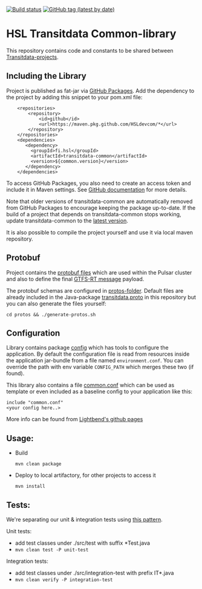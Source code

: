 [![Build status](https://github.com/HSLdevcom/transitdata-common/actions/workflows/test-and-build.yml/badge.svg)](https://github.com/HSLdevcom/transitdata-common/actions/workflows/test-and-build.yml)
[![GitHub tag (latest by date)](https://img.shields.io/github/v/tag/hsldevcom/transitdata-common)](https://github.com/HSLdevcom/transitdata-common/tags)

# HSL Transitdata Common-library

This repository contains code and constants to be shared between [Transitdata-projects](https://github.com/HSLdevcom/transitdata).


## Including the Library

Project is published as fat-jar via [GitHub Packages](https://github.com/orgs/HSLdevcom/packages?repo_name=transitdata-common).
Add the dependency to the project by adding this snippet to your pom.xml file:

```
    <repositories>
        <repository>
            <id>github</id>
            <url>https://maven.pkg.github.com/HSLdevcom/*</url>
        </repository>
    </repositories>
    <dependencies>
       <dependency>
         <groupId>fi.hsl</groupId>
         <artifactId>transitdata-common</artifactId>
         <version>${common.version}</version>
       </dependency>
    </dependencies>
```   

To access GitHub Packages, you also need to create an access token and include it in Maven settings. See [GitHub documentation](https://docs.github.com/en/packages/working-with-a-github-packages-registry/working-with-the-apache-maven-registry#authenticating-to-github-packages) for more details.

Note that older versions of transitdata-common are automatically removed from GitHub Packages to encourage keeping the package up-to-date. If the build of a project that depends on transitdata-common stops working, update transitdata-common to the [latest version](https://github.com/HSLdevcom/transitdata-common/packages/665985).

It is also possible to compile the project yourself and use it via local maven repository.

## Protobuf

Project contains the [protobuf files](https://developers.google.com/protocol-buffers/)
which are used within the Pulsar cluster and also to define the final
[GTFS-RT message](https://developers.google.com/transit/gtfs-realtime/gtfs-realtime-proto) payload.

The protobuf schemas are configured in [protos-folder](/protos).
Default files are already included in the Java-package [transitdata.proto](src/main/java/fi/hsl/common/transitdata/proto)
in this repository but you can also generate the files yourself:

 `cd protos && ./generate-protos.sh`   


## Configuration

Library contains package [config](src/main/java/fi/hsl/common/config) which has tools to configure the application.
By default the configuration file is read from resources inside the application jar-bundle from a file named `environment.conf`.
You can override the path with env variable `CONFIG_PATH` which merges these two (if found).

This library also contains a file [common.conf](src/main/resources/common.conf) which can be used as template or even
included as a baseline config to your application like this:

  `include "common.conf"`   
  `<your config here..>`   


More info can be found from [Lightbend's github pages](https://github.com/lightbend/config)

## Usage:

- Build

  `mvn clean package`

- Deploy to local artifactory, for other projects to access it

  `mvn install`


## Tests:

We're separating our unit & integration tests using [this pattern](https://www.petrikainulainen.net/programming/maven/integration-testing-with-maven/).

Unit tests:

- add test classes under ./src/test with suffix *Test.java
- `mvn clean test -P unit-test`   

Integration tests:

- add test classes under ./src/integration-test with prefix IT*.java
- `mvn clean verify -P integration-test`   
